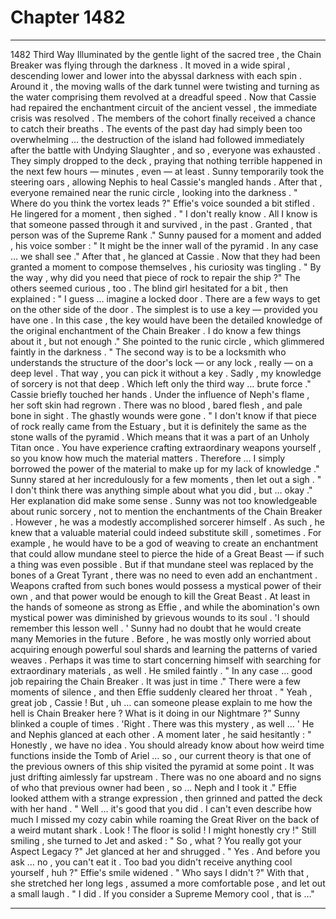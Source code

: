 
# Chapter 1482


---

1482 Third Way
Illuminated by the gentle light of the sacred tree , the Chain Breaker was flying through the darkness . It moved in a wide spiral , descending lower and lower into the abyssal darkness with each spin . Around it , the moving walls of the dark tunnel were twisting and turning as the water comprising them revolved at a dreadful speed .
Now that Cassie had repaired the enchantment circuit of the ancient vessel , the immediate crisis was resolved . The members of the cohort finally received a chance to catch their breaths . The events of the past day had simply been too overwhelming … the destruction of the island had followed immediately after the battle with Undying Slaughter , and so , everyone was exhausted .
They simply dropped to the deck , praying that nothing terrible happened in the next few hours — minutes , even — at least . Sunny temporarily took the steering oars , allowing Nephis to heal Cassie's mangled hands . After that , everyone remained near the runic circle , looking into the darkness .
" Where do you think the vortex leads ?"
Effie's voice sounded a bit stifled .
He lingered for a moment , then sighed .
" I don't really know . All I know is that someone passed through it and survived , in the past . Granted , that person was of the Supreme Rank ."
Sunny paused for a moment and added , his voice somber :
" It might be the inner wall of the pyramid . In any case … we shall see ."
After that , he glanced at Cassie . Now that they had been granted a moment to compose themselves , his curiosity was tingling .
" By the way , why did you need that piece of rock to repair the ship ?"
The others seemed curious , too . The blind girl hesitated for a bit , then explained :
" I guess … imagine a locked door . There are a few ways to get on the other side of the door . The simplest is to use a key — provided you have one . In this case , the key would have been the detailed knowledge of the original enchantment of the Chain Breaker . I do know a few things about it , but not enough ."
She pointed to the runic circle , which glimmered faintly in the darkness .
" The second way is to be a locksmith who understands the structure of the door's lock — or any lock , really — on a deep level . That way , you can pick it without a key . Sadly , my knowledge of sorcery is not that deep . Which left only the third way … brute force ."
Cassie briefly touched her hands . Under the influence of Neph's flame , her soft skin had regrown . There was no blood , bared flesh , and pale bone in sight . The ghastly wounds were gone .
" I don't know if that piece of rock really came from the Estuary , but it is definitely the same as the stone walls of the pyramid . Which means that it was a part of an Unholy Titan once . You have experience crafting extraordinary weapons yourself , so you know how much the material matters . Therefore … I simply borrowed the power of the material to make up for my lack of knowledge ."
Sunny stared at her incredulously for a few moments , then let out a sigh .
" I don't think there was anything simple about what you did , but … okay ."
Her explanation did make some sense . Sunny was not too knowledgeable about runic sorcery , not to mention the enchantments of the Chain Breaker . However , he was a modestly accomplished sorcerer himself . As such , he knew that a valuable material could indeed substitute skill , sometimes .
For example , he would have to be a god of weaving to create an enchantment that could allow mundane steel to pierce the hide of a Great Beast — if such a thing was even possible . But if that mundane steel was replaced by the bones of a Great Tyrant , there was no need to even add an enchantment .
Weapons crafted from such bones would possess a mystical power of their own , and that power would be enough to kill the Great Beast . At least in the hands of someone as strong as Effie , and while the abomination's own mystical power was diminished by grievous wounds to its soul .
'I should remember this lesson well . '
Sunny had no doubt that he would create many Memories in the future . Before , he was mostly only worried about acquiring enough powerful soul shards and learning the patterns of varied weaves . Perhaps it was time to start concerning himself with searching for extraordinary materials , as well .
He smiled faintly .
" In any case … good job repairing the Chain Breaker . It was just in time ."
There were a few moments of silence , and then Effie suddenly cleared her throat .
" Yeah , great job , Cassie ! But , uh … can someone please explain to me how the hell is Chain Breaker here ? What is it doing in our Nightmare ?"
Sunny blinked a couple of times .
'Right . There was this mystery , as well … '
He and Nephis glanced at each other . A moment later , he said hesitantly :
" Honestly , we have no idea . You should already know about how weird time functions inside the Tomb of Ariel … so , our current theory is that one of the previous owners of this ship visited the pyramid at some point . It was just drifting aimlessly far upstream . There was no one aboard and no signs of who that previous owner had been , so … Neph and I took it ."
Effie looked atthem with a strange expression , then grinned and patted the deck with her hand .
" Well … it's good that you did . I can't even describe how much I missed my cozy cabin while roaming the Great River on the back of a weird mutant shark . Look ! The floor is solid ! I might honestly cry !"
Still smiling , she turned to Jet and asked :
" So , what ? You really got your Aspect Legacy ?"
Jet glanced at her and shrugged .
" Yes . And before you ask … no , you can't eat it . Too bad you didn't receive anything cool yourself , huh ?"
Effie's smile widened .
" Who says I didn't ?"
With that , she stretched her long legs , assumed a more comfortable pose , and let out a small laugh .
" I did . If you consider a Supreme Memory cool , that is …"

---

